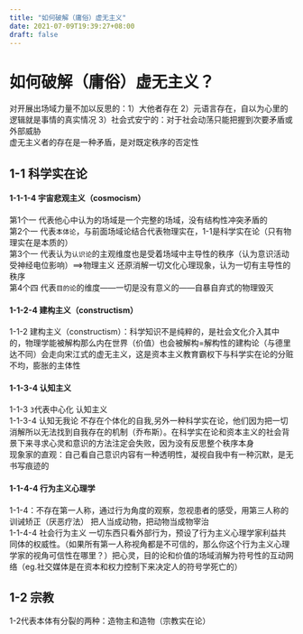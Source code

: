```yaml
---
title: "如何破解（庸俗）虚无主义"
date: 2021-07-09T19:39:27+08:00
draft: false
---
```


# 如何破解（庸俗）虚无主义？
对开展出场域力量不加以反思的：1）大他者存在 2）元语言存在，自以为心里的逻辑就是事情的真实情况 3）社会式安宁的：对于社会动荡只能把握到次要矛盾或外部威胁<br>
虚无主义者的存在是一种矛盾，是对既定秩序的否定性
## 1-1 科学实在论
#### 1-1-1-4 宇宙悲观主义（cosmocism）
第1个一 代表他心中认为的场域是一个完整的场域，没有结构性冲突矛盾的<br>
第2个一 代表`本体论`，与前面场域论结合代表物理实在，1-1是科学实在论（只有物理实在是本质的）<br>
第3个一 代表认为`认识论`的主观维度也是受着场域中主导性的秩序（认为意识活动受神经电位影响）==>物理主义 还原消解一切文化心理现象，认为一切有主导性的秩序<br>
第4个四 代表`目的论`的维度——一切是没有意义的——自暴自弃式的物理毁灭
#### 1-1-2-4 建构主义（constructism）
1-1-2 建构主义（constructism）：科学知识不是纯粹的，是社会文化介入其中的，物理学能被解构那么内在世界（价值）也会被解构=解构性的建构论（与德里达不同）会走向宋江式的虚无主义，这是资本主义教育霸权下与科学实在论的分赃不均，膨胀的主体性
#### 1-1-3-4 认知主义
1-1-3 `3`代表中心化 认知主义<br>
1-1-3-4 认知无我论 不存在个体化的自我,另外一种科学实在论，他们因为把一切消解所以无法找到自我存在的机制（乔布斯）。在科学实在论和资本主义的社会背景下来寻求心灵和意识的方法注定会失败，因为没有反思整个秩序本身<br>
现象家的直观：自己看自己意识内容有一种透明性，凝视自我中有一种沉默，是无书写痕迹的
#### 1-1-4-4 行为主义心理学
1-1-4：不存在第一人称，通过行为角度的观察，忽视患者的感受，用第三人称的训诫矫正（厌恶疗法） 把人当成动物，把动物当成物宰治<br>
1-1-4-4 社会行为主义 一切东西只看外部行为，预设了行为主义心理学家利益共同体的权威性。（如果所有第一人称视角都是不可信的，那么你这个行为主义心理学家的视角可信性在哪里？）把心灵，目的论和价值的场域消解为符号性的互动网络（eg.社交媒体是在资本和权力控制下来决定人的符号学死亡的）

## 1-2 宗教
1-2代表本体有分裂的两种：造物主和造物（宗教实在论）

